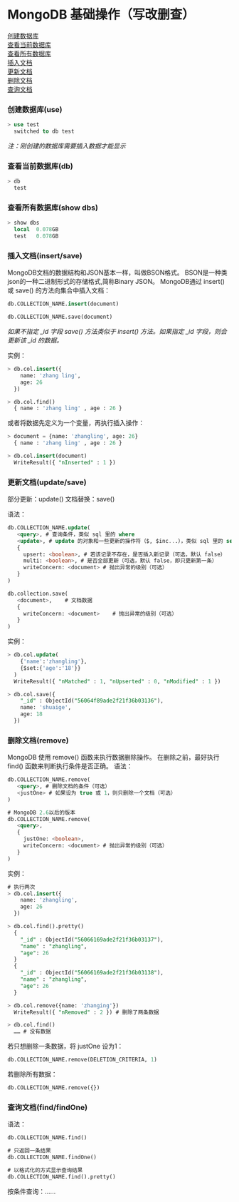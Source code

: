 # MongoDB 基础操作（写改删查）

[创建数据库](#-use-)  
[查看当前数据库](#-db-)  
[查看所有数据库](#-show-dbs-)  
[插入文档](#-insert-save-)  
[更新文档](#-update-save-)  
[删除文档](#-remove-)  
[查询文档](#-find-findone-)  

### 创建数据库(use)
```sql
> use test
  switched to db test
```
*注：刚创建的数据库需要插入数据才能显示*

### 查看当前数据库(db)
```sql
> db
  test
```

### 查看所有数据库(show dbs)
```sql
> show dbs
  local  0.078GB
  test   0.078GB
```

### 插入文档(insert/save)
MongoDB文档的数据结构和JSON基本一样，叫做BSON格式。
BSON是一种类json的一种二进制形式的存储格式,简称Binary JSON。
MongoDB通过 insert() 或 save() 的方法向集合中插入文档：
```sql
db.COLLECTION_NAME.insert(document)

db.COLLECTION_NAME.save(document)
```
*如果不指定 _id 字段 save() 方法类似于 insert() 方法。如果指定 _id 字段，则会更新该 _id 的数据。*

实例：
```sql
> db.col.insert({
    name: 'zhang ling', 
    age: 26
  })

> db.col.find()
  { name : 'zhang ling' , age : 26 }
```

或者将数据先定义为一个变量，再执行插入操作：
```sql
> document = {name: 'zhangling', age: 26}
  { name : 'zhang ling' , age : 26 }

> db.col.insert(document)
  WriteResult({ "nInserted" : 1 })
```

### 更新文档(update/save)
部分更新：update()
文档替换：save()

语法：
```sql
db.COLLECTION_NAME.update(
   <query>, # 查询条件，类似 sql 里的 where
   <update>, # update 的对象和一些更新的操作符（$, $inc...），类似 sql 里的 set
   {
     upsert: <boolean>, # 若该记录不存在，是否插入新记录（可选，默认 false）
     multi: <boolean>, # 是否全部更新（可选，默认 false，即只更新第一条）
     writeConcern: <document> # 抛出异常的级别（可选）
   }
)

db.collection.save(
   <document>,    # 文档数据
   {
     writeConcern: <document>    # 抛出异常的级别（可选）
   }
)
```

实例：
```sql
> db.col.update(
    {'name':'zhangling'},
    {$set:{'age':'18'}}
  )
  WriteResult({ "nMatched" : 1, "nUpserted" : 0, "nModified" : 1 })

> db.col.save({
    "_id" : ObjectId("56064f89ade2f21f36b03136"),
    name: 'shuaige',
    age: 18
  })
```

### 删除文档(remove)
MongoDB 使用 remove() 函数来执行数据删除操作。
在删除之前，最好执行 find() 函数来判断执行条件是否正确。
语法：
```sql
db.COLLECTION_NAME.remove(
   <query>, # 删除文档的条件（可选）
   <justOne> # 如果设为 true 或 1，则只删除一个文档（可选）
)

# MongoDB 2.6以后的版本
db.COLLECTION_NAME.remove(
   <query>,
   {
     justOne: <boolean>,
     writeConcern: <document> # 抛出异常的级别（可选）
   }
)
```

实例：
```sql
# 执行两次
> db.col.insert({
    name: 'zhangling',
    age: 26
  })

> db.col.find().pretty()
  {
    "_id" : ObjectId("56066169ade2f21f36b03137"),
    "name" : "zhangling",
    "age": 26
  }
  {
    "_id" : ObjectId("56066169ade2f21f36b03138"),
    "name" : "zhangling",
    "age": 26
  }

> db.col.remove({name: 'zhanging'})
  WriteResult({ "nRemoved" : 2 }) # 删除了两条数据

> db.col.find()
  …… # 没有数据
```

若只想删除一条数据，将 justOne 设为1：
```sql
db.COLLECTION_NAME.remove(DELETION_CRITERIA, 1)
```

若删除所有数据：
```sql
db.COLLECTION_NAME.remove({})
```

### 查询文档(find/findOne)
语法：
```sql
db.COLLECTION_NAME.find()

# 只返回一条结果
db.COLLECTION_NAME.findOne()

# 以格式化的方式显示查询结果
db.COLLECTION_NAME.find().pretty()
```

按条件查询：......